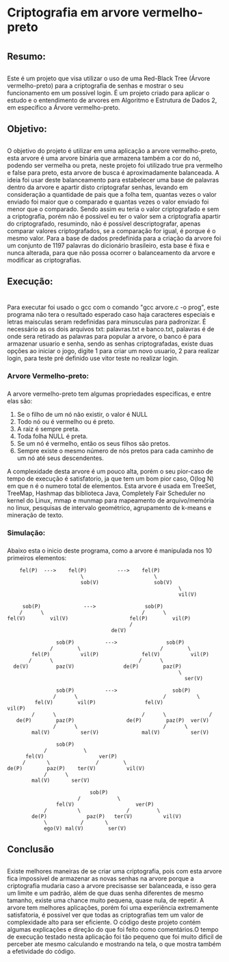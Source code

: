# Criptografia em arvore vermelho-preto <h1>
## Resumo: <h2>
Este é um projeto que visa utilizar o uso de uma Red-Black Tree (Árvore vermelho-preto) para a criptografia de senhas e mostrar o seu funcionamento em um possível login. É um projeto criado para aplicar o estudo e o entendimento de arvores em Algoritmo e Estrutura de Dados 2, em específico a Árvore vermelho-preto.

## Objetivo: <h2>
O objetivo do projeto é utilizar em uma aplicação a arvore vermelho-preto, esta arvore é uma arvore binária que armazena também a cor do nó, podendo ser vermelha ou preta, neste projeto  foi utilizado true pra vermelho e false para preto, esta arvore de busca é aproximadamente balanceada. A ideia foi usar deste balanceamento para estabelecer uma base de palavras dentro da arvore e apartir disto criptografar senhas, levando em consideração a quantidade de pais que a folha tem, quantas vezes o valor enviado foi maior que o comparado e quantas vezes o 
valor enviado foi menor que o comparado. Sendo assim eu teria o valor criptografado e sem a criptografia, porém não é possivel eu ter o valor sem a criptografia apartir do criptografado, resumindo, não é possível descriptografar, apenas comparar valores criptografados, se a comparação for igual, é porque é o mesmo valor. Para a base de dados predefinida para a criação
da arvore foi um conjunto de 1197 palavras do dicionário brasileiro, esta base é fixa e nunca alterada, para que não possa ocorrer o balanceamento da arvore e modificar as criptografias.

## Execução: <h1>
Para executar foi usado o gcc com o comando "gcc arvore.c -o prog", este programa não tera o resultado esperado caso haja caracteres especiais e letras maisculas seram redefinidas para minusculas para padronizar. É necessário as os dois arquivos txt: palavras.txt e banco.txt, palavras é de onde sera retirado as palavras para popular a arvore, o banco é para armazenar usuario e senha, sendo as senhas criptografadas, existe duas opções ao iniciar o jogo, digite 1 para criar um novo usuario, 2 para realizar login, para teste pré definido use vitor teste no
realizar login.

### Arvore Vermelho-preto: <h3>
A arvore vermelho-preto tem algumas propriedades especificas, e entre elas são:
1. Se o filho de um nó não existir, o valor é NULL
2. Todo nó ou é vermelho ou é preto.
3. A raiz é sempre preta.
4. Toda folha NULL é preta.
5. Se um nó é vermelho, então os seus filhos são pretos.
6. Sempre existe o mesmo número de nós pretos para cada caminho de um nó até seus descendentes.

A complexidade desta arvore é um pouco alta, porém o seu pior-caso de tempo de execução é satisfatorio, ja que tem um bom pior caso, O(log N) em que n é o numero total de elementos. Esta arvore é usada em TreeSet, TreeMap, Hashmap das biblioteca Java, Completely Fair Scheduler no kernel do Linux, mmap e munmap para mapeamento de arquivo/memória no linux, pesquisas de intervalo geométrico, agrupamento de k-means e mineração de texto.

### Simulação: <h3>
Abaixo esta o inicio deste programa, como a arvore é manipulada nos 10 primeiros elementos:

        fel(P)  --->    fel(P)          --->    fel(P)
                            \                       \
                            sob(V)                  sob(V)
                                                            \
                                                            vil(V)

         sob(P)              --->                sob(P)
        /      \                                /      \
    fel(V)        vil(V)                    fel(P)        vil(P)
                                            /
                                      de(V)

                    sob(P)          --->                sob(P)
                  /        \                          /        \
            fel(P)          vil(P)              fel(V)          vil(P)
           /      \                            /      \
      de(V)         paz(V)                de(P)        paz(P)
                                                            \
                                                              ser(V)

                    sob(P)          --->                  sob(P)
                   /      \                            /          \
             fel(V)        vil(P)                fel(V)               vil(P)
            /      \                            /      \              /
       de(P)        paz(P)                 de(P)        paz(P)  ver(V)
                   /      \                            /      \   
            mal(V)          ser(V)              mal(V)          ser(V)   
            
                    sob(P)                        
                /            \                  
          fel(V)                  ver(P)         
         /       \               /        \       
    de(P)        paz(P)    ter(V)          vil(V)
                /      \                        
            mal(V)       ser(V)      

                               sob(P)                        
                           /            \                  
                    fel(V)                    ver(P)         
                /          \               /         \       
            de(P)             paz(P)   ter(V)          vil(V)
                \           /       \                        
                ego(V) mal(V)        ser(V)                  

## Conclusão <h2>
Existe melhores maneiras de se criar uma criptografia, pois com esta arvore fica impossivel de armazenar as novas senhas na arvore porque a criptografia mudaria caso a arvore precisasse ser balanceada, e isso gera um limite e um padrão, além de que duas senha diferentes de mesmo tamanho, existe uma chance muito pequena, quase nula, de repetir. A arvore tem melhores aplicações, porém foi uma experiência extremamente satisfatoria, é possivel ver que todas as criptografias tem um valor de complexidade alto para ser eficiente. O código deste projeto contém algumas explicações e direção do que foi feito como comentários.O tempo de execução testado nesta aplicação foi tão pequeno que foi muito dificil de perceber ate mesmo calculando e mostrando na tela, o que mostra também a efetividade do código.